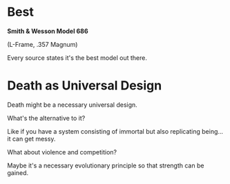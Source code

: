 # Best

**Smith & Wesson Model 686**

(L-Frame, .357 Magnum)

Every source states it's the best model out there.

# Death as Universal Design

Death might be a necessary universal design.

What's the alternative to it?

Like if you have a system consisting of immortal but also replicating being... it can get messy.

What about violence and competition?

Maybe it's a necessary evolutionary principle so that strength can be gained.

